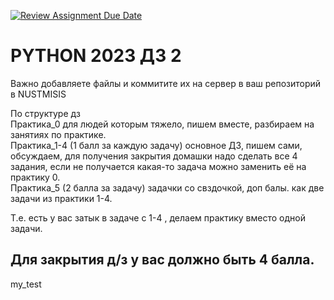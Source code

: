 [![Review Assignment Due Date](https://classroom.github.com/assets/deadline-readme-button-24ddc0f5d75046c5622901739e7c5dd533143b0c8e959d652212380cedb1ea36.svg)](https://classroom.github.com/a/mjoOGE6L)
# PYTHON 2023 ДЗ 2
Важно добавляете файлы и коммитите их на сервер в ваш репозиторий в NUSTMISIS

По структуре дз <br>
Практика_0 для людей которым тяжело, пишем вместе, разбираем на занятиях по практике. <br>
Практика_1-4 (1 балл за каждую задачу) основное ДЗ, пишем сами, обсуждаем, для получения закрытия домашки надо сделать все 4 задания, если не получается какая-то задача можно заменить её на практику 0.<br>
Практика_5 (2 балла за задачу) задачки со свздочкой, доп балы. как две задачи из практики 1-4.<br>



Т.е. есть у вас затык в задаче с 1-4 , делаем практику вместо одной задачи.

## Для закрытия д/з у вас должно быть 4 балла.

my_test
